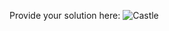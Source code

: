 Provide your solution here:
![Castle](https://github.com/user-attachments/assets/3f095a02-5d8b-4c0e-8b0b-db05ce9d6bb6)
